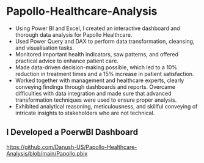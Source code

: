 # Papollo-Healthcare-Analysis

- Using Power BI and Excel, I created an interactive dashboard and thorough data analysis for Papollo Healthcare.
- Used Power Query and DAX to perform data transformation, cleansing, and visualisation tasks.
- Monitored important health indicators, saw patterns, and offered practical advice to enhance patient care.
- Made data-driven decision-making possible, which led to a 10% reduction in treatment times and a 15% increase in patient satisfaction.
- Worked together with management and healthcare experts, clearly conveying findings through dashboards and reports.
Overcame difficulties with data integration and made sure that advanced transformation techniques were used to ensure proper analysis.
- Exhibited analytical reasoning, meticulousness, and skillful conveying of intricate insights to stakeholders who are not technical.

## I Developed a PoerwBI Dashboard


https://github.com/Danush-US/Papollo-Healthcare-Analysis/blob/main/Papollo.pbix

  
